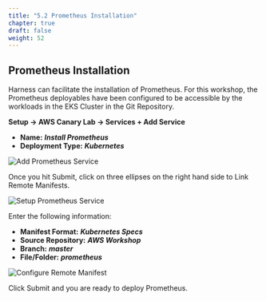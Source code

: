 ```yaml
---
title: "5.2 Prometheus Installation"
chapter: true
draft: false
weight: 52
---
```


## Prometheus Installation

Harness can facilitate the installation of Prometheus. For this workshop, the Prometheus deployables have been configured to be accessible by the workloads in the  EKS Cluster in the Git Repository. 

**Setup -> AWS Canary Lab -> Services  + Add Service**

* **Name:** ***Install Prometheus***
* **Deployment Type:** ***Kubernetes***

![Add Prometheus Service](/images/prometheus_service.png)

Once you hit Submit, click on three ellipses on the right hand side to Link Remote Manifests. 

![Setup Prometheus Service](/images/prometheus_service_setup.png)

Enter the following information:

* **Manifest Format:** ***Kubernetes Specs***
* **Source Repository:** ***AWS Workshop***
* **Branch:** ***master***
* **File/Folder:** ***prometheus***

![Configure Remote Manifest](/images/remote_manifest.png)

Click Submit and you are ready to deploy Prometheus. 

